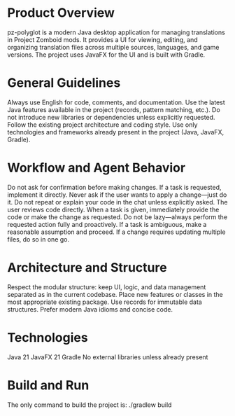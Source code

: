 # Product Overview
pz-polyglot is a modern Java desktop application for managing translations in Project Zomboid mods. It provides a UI for viewing, editing, and organizing translation files across multiple sources, languages, and game versions. The project uses JavaFX for the UI and is built with Gradle.

# General Guidelines
Always use English for code, comments, and documentation.
Use the latest Java features available in the project (records, pattern matching, etc.).
Do not introduce new libraries or dependencies unless explicitly requested.
Follow the existing project architecture and coding style.
Use only technologies and frameworks already present in the project (Java, JavaFX, Gradle).

# Workflow and Agent Behavior
Do not ask for confirmation before making changes. If a task is requested, implement it directly.
Never ask if the user wants to apply a change—just do it.
Do not repeat or explain your code in the chat unless explicitly asked. The user reviews code directly.
When a task is given, immediately provide the code or make the change as requested.
Do not be lazy—always perform the requested action fully and proactively.
If a task is ambiguous, make a reasonable assumption and proceed.
If a change requires updating multiple files, do so in one go.

# Architecture and Structure
Respect the modular structure: keep UI, logic, and data management separated as in the current codebase.
Place new features or classes in the most appropriate existing package.
Use records for immutable data structures.
Prefer modern Java idioms and concise code.

# Technologies
Java 21
JavaFX 21
Gradle
No external libraries unless already present

# Build and Run
The only command to build the project is: ./gradlew build